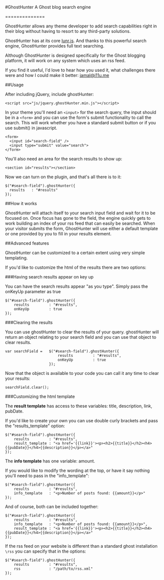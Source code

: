 #GhostHunter
A Ghost blog search engine

==============

GhostHunter allows any theme developer to add search capabilities right in their blog without having to resort to any third-party solutions. 

GhostHunter has at its core [lunr.js](http://lunrjs.com). And thanks to this powerful search engine, GhostHunter provides full text searching.

Although GhostHunter is designed specifically for the Ghost blogging platform, it will work on any system which uses an rss feed.

If you find it useful, I'd love to hear how you used it, what challenges there were and how I could make it better: jamal@i11u.me

##Usage

After including jQuery, include ghostHunter:

    <script src="js/jquery.ghostHunter.min.js"></script>
  
In your theme you'll need an `<input>` for the search query, the input should be in a `<form>` and you can use the form's submit functionality to call the search. This will work whether you have a standard submit button or if you use submit() in javascript.

    <form>
      <input id="search-field" />
      <input type="submit" value="search">
    </form>
    
You'll also need an area for the search results to show up:

    <section id="results"></section>
    
Now we can turn on the plugin, and that's all there is to it:

    $("#search-field").ghostHunter({
      results   : "#results"
    });
    
##How it works

GhostHunter will attach itself to your search input field and wait for it to be focused on. Once focus has gone to the field, the engine quickly gets to work building an index of your rss feed that can easily be searched. When your visitor submits the form, GhostHunter will use either a default template or one provided by you to fill in your results element.

##Advanced features

GhostHunter can be customized to a certain extent using very simple templating. 

If you'd like to customize the html of the results there are two options:

###Having search results appear on key up

You can have the search results appear "as you type". Simply pass the onKeyUp parameter as true

	$("#search-field").ghostHunter({
		results   		: "#results",
		onKeyUp 		: true
    });

###Clearing the results

You can use ghostHunter to clear the results of your query. ghostHunter will return an object relating to your search field and you can use that object to clear results.

	var searchField = 	$("#search-field").ghostHunter({
							results   		: "#results",
							onKeyUp 		: true
					    });

Now that the object is available to your code you can call it any time to clear your results:

	searchField.clear();

###Customizing the html template

The **result template** has access to these variables: title, description, link, pubDate.

If you'd like to create your own you can use double curly brackets and pass the "results_template" option:

	$("#search-field").ghostHunter({
		results   		: "#results",
		result_template : "<a href='{{link}}'><p><h2>{{title}}</h2><h4>{{pubDate}}</h4>{{description}}</p></a>"
    });

The **info template** has one variable: amount.

If you would like to modify the wording at the top, or have it say nothing you'll need to pass in the "info_template":

	$("#search-field").ghostHunter({
		results   		: "#results",
		info_template	: "<p>Number of posts found: {{amount}}</p>"
    });

And of course, both can be included together:

	$("#search-field").ghostHunter({
		results   		: "#results",
		info_template	: "<p>Number of posts found: {{amount}}</p>",
		result_template : "<a href='{{link}}'><p><h2>{{title}}</h2><h4>{{pubDate}}</h4>{{description}}</p></a>"
    });

If the rss feed on your website is different than a standard ghost installation `\rss` you can specify that in the options:

	$("#search-field").ghostHunter({
		results   		: "#results",
		rss 			: "/path/to/rss.xml"
	});